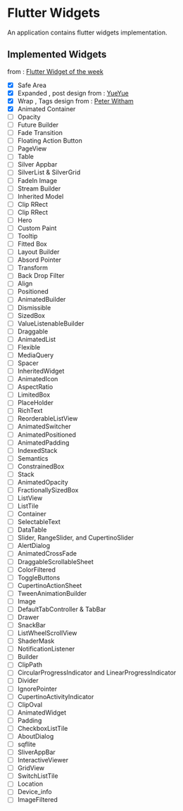 # Flutter Widgets

An application contains flutter widgets implementation. 

## Implemented Widgets

from : [Flutter Widget of the week](https://www.youtube.com/watch?v=b_sQ9bMltGU&list=PLjxrf2q8roU23XGwz3Km7sQZFTdB996iG&index=1)

- [x] Safe Area 
- [x] Expanded , post design from : [YueYue](https://dribbble.com/shots/14795930-Social-App-Design)
- [x] Wrap , Tags design from : [Peter Witham](https://dribbble.com/shots/11354202-Hashtag-Manager-v1-0/attachments/2966457?mode=media)
- [x] Animated Container 
- [ ] Opacity 
- [ ] Future Builder 
- [ ] Fade Transition 
- [ ] Floating Action Button 
- [ ] PageView 
- [ ] Table 
- [ ] Silver Appbar 
- [ ] SilverList & SilverGrid 
- [ ] FadeIn Image
- [ ] Stream Builder
- [ ] Inherited Model
- [ ] Clip RRect
- [ ] Clip RRect
- [ ] Hero
- [ ] Custom Paint
- [ ] Tooltip
- [ ] Fitted Box
- [ ] Layout Builder
- [ ] Absord Pointer
- [ ] Transform
- [ ] Back Drop Filter
- [ ] Align
- [ ] Positioned
- [ ] AnimatedBuilder
- [ ] Dismissible
- [ ] SizedBox
- [ ] ValueListenableBuilder
- [ ] Draggable
- [ ] AnimatedList
- [ ] Flexible
- [ ] MediaQuery
- [ ] Spacer
- [ ] InheritedWidget
- [ ] AnimatedIcon
- [ ] AspectRatio
- [ ] LimitedBox
- [ ] PlaceHolder
- [ ] RichText
- [ ] ReorderableListView
- [ ] AnimatedSwitcher
- [ ] AnimatedPositioned
- [ ] AnimatedPadding
- [ ] IndexedStack
- [ ] Semantics
- [ ] ConstrainedBox
- [ ] Stack
- [ ] AnimatedOpacity
- [ ] FractionallySizedBox
- [ ] ListView
- [ ] ListTile
- [ ] Container
- [ ] SelectableText
- [ ] DataTable
- [ ] Slider, RangeSlider, and CupertinoSlider
- [ ] AlertDialog
- [ ] AnimatedCrossFade
- [ ] DraggableScrollableSheet
- [ ] ColorFiltered
- [ ] ToggleButtons
- [ ] CupertinoActionSheet
- [ ] TweenAnimationBuilder
- [ ] Image
- [ ] DefaultTabController & TabBar
- [ ] Drawer
- [ ] SnackBar
- [ ] ListWheelScrollView
- [ ] ShaderMask
- [ ] NotificationListener
- [ ] Builder
- [ ] ClipPath
- [ ] CircularProgressIndicator and LinearProgressIndicator
- [ ] Divider
- [ ] IgnorePointer
- [ ] CupertinoActivityIndicator
- [ ] ClipOval
- [ ] AnimatedWidget
- [ ] Padding
- [ ] CheckboxListTile
- [ ] AboutDialog
- [ ] sqflite
- [ ] SliverAppBar
- [ ] InteractiveViewer
- [ ] GridView
- [ ] SwitchListTile
- [ ] Location
- [ ] Device_info
- [ ] ImageFiltered
